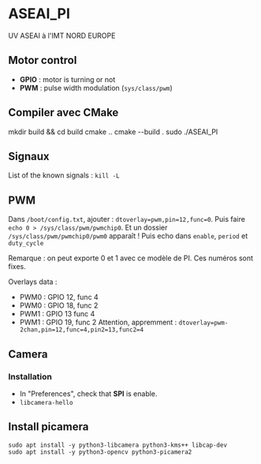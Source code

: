 # ASEAI_PI
UV ASEAI à l'IMT NORD EUROPE

## Motor control
- **GPIO** : motor is turning or not
- **PWM** : pulse width modulation (`sys/class/pwm`)

## Compiler avec CMake
mkdir build && cd build
cmake ..
cmake --build .
sudo ./ASEAI_PI

## Signaux

List of the known signals : `kill -L`

## PWM

Dans `/boot/config.txt`, ajouter : `dtoverlay=pwm,pin=12,func=0`.
Puis faire `echo 0 > /sys/class/pwm/pwmchip0`.
Et un dossier `/sys/class/pwm/pwmchip0/pwm0` apparaît !
Puis echo dans `enable`, `period` et `duty_cycle`

Remarque : on peut exporte 0 et 1 avec ce modèle de PI. Ces numéros sont fixes.

Overlays data :
- PWM0 : GPIO 12, func 4
- PWM0 : GPIO 18, func 2
- PWM1 : GPIO 13 func 4
- PWM1 : GPIO 19, func 2
Attention, appremment : `dtoverlay=pwm-2chan,pin=12,func=4,pin2=13,func2=4`

## Camera

### Installation
- In "Preferences", check that **SPI** is enable.
- `libcamera-hello`

## Install picamera
```
sudo apt install -y python3-libcamera python3-kms++ libcap-dev
sudo apt install -y python3-opencv python3-picamera2
```
